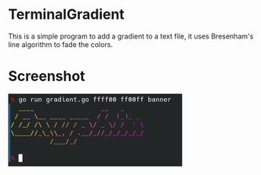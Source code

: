 # TerminalGradient
This is a simple program to add a gradient to a text file, it uses Bresenham's line algorithm to fade the colors.

# Screenshot
![screenshot](https://raw.githubusercontent.com/Oxyphim/TerminalGradient/main/screenshot.png)
